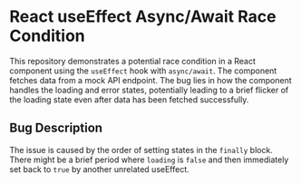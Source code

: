 # React useEffect Async/Await Race Condition

This repository demonstrates a potential race condition in a React component using the `useEffect` hook with `async/await`.  The component fetches data from a mock API endpoint.  The bug lies in how the component handles the loading and error states, potentially leading to a brief flicker of the loading state even after data has been fetched successfully. 

## Bug Description
The issue is caused by the order of setting states in the `finally` block.  There might be a brief period where `loading` is `false` and then immediately set back to `true` by another unrelated useEffect.